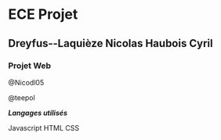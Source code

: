 
# ECE Projet

## Dreyfus--Laquièze Nicolas Haubois Cyril


### Projet Web

<p>@Nicodl05</p>
@teepol

***Langages utilisés***

Javascript
HTML
CSS